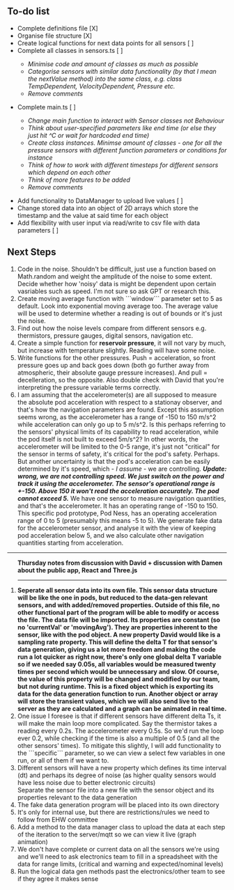 
## To-do list

- Complete definitions file [X]
- Organise file structure [X]
- Create logical functions for next data points for all sensors [ ]
- Complete all classes in sensors.ts [ ]
<em><ul>
    <li>Minimise code and amount of classes as much as possible</li>
    <li>Categorise sensors with similar data functionality (by that I mean the nextValue method) into the same class, e.g. class TempDependent, VelocityDependent, Pressure etc.</li>
    <li>Remove comments</li>
</ul></em>

- Complete main.ts [ ] 
<em><ul>
    <li>Change main function to interact with Sensor classes not Behaviour</li>
    <li>Think about user-specified parameters like end time (or else they just hit ^C or wait for hardcoded end time)</li>
    <li>Create class instances. Minimse amount of classes - one for all the pressure sensors with different function parameters or conditions for instance</li>
    <li>Think of how to work with different timesteps for different sensors which depend on each other</li>
    <li>Think of more features to be added</li>
    <li>Remove comments</li>
</ul></em>

- Add functionality to DataManager to upload live values [ ]
- Change stored data into an object of 2D arrays which store the timestamp and the value at said time for each object
- Add flexibility with user input via read/write to csv file with data parameters [ ]



## Next Steps

<ol>
    <li>Code in the noise. Shouldn't be difficult, just use a function based on Math.random and weight the amplitude of the noise to some extent. Decide whether how 'noisy' data is might be dependent upon certain vasriables such as speed. I'm not sure so ask GPT or research this.</li>
    <li>Create moving average function with ```window``` parameter set to 5 as default. Look into exponential moving average too. The average value will be used to determine whether a reading is out of bounds or it's just the noise.</li>
    <li>Find out how the noise levels compare from different sensors e.g. thermistors, pressure gauges, digital sensors, navigation etc.</li>
    <li>Create a simple function for <strong>reservoir pressure</strong>, it will not vary by much, but increase with temperature slightly. Reading will have some noise.</li>
    <li>Write functions for the other pressures. Push = acceleration, so front pressure goes up and back goes down (both go further away from atmospheric, their absolute gauge pressure increases). And pull = decelleration, so the opposite. Also double check with David that you're interpreting the pressure variable terms correctly.</li>
    <li>I am assuming that the accelerometer(s) are all supposed to measure the absolute pod acceleration with respect to a stationay observer, and that's how the navigation parameters are found. Except this assumption seems wrong, as the accelerometer has a range of -150 to 150 m/s^2 while acceleration can only go up to 5 m/s^2. Is this perhaps referring to the sensors' physical limits of its capability to read acceleration, while the pod itself is not built to exceed 5m/s^2? In other words, the accelerometer will be limited to the 0-5 range, it's just not "critical" for the sensor in terms of safety, it's critical for the pod's safety. Perhaps. But another uncertainty is that the pod's acceleration can be easily determined by it's speed, which - <em>I assume</em> - we are controlling. <strong><em>Update: wrong, we are not controlling speed. We just switch on the power and track it using the accelerometer. The sensor's operational range is +-150. Above 150 it won't read the acceleration accurately. The pod cannot exceed 5.</em></strong> We have one sensor to measure navigation quantities, and that's the accelerometer. It has an operating range of -150 to 150. This specific pod prototype, Pod Ness, has an operating acceleration range of 0 to 5 (presumably this means -5 to 5). We generate fake data for the accelerometer sensor, and analyse it with the view of keeping pod acceleration below 5, and we also calculate other navigation quantities starting from acceleration.</li>
</ol>
<hr>

<ol>
    <strong>Thursday notes from discussion with David + discussion with Damen about the public app, React and Three.js</strong><hr>
    <li><strong>Seperate all sensor data into its own file. This sensor data structure will be like the one in pods, but reduced to the data-gen relevant sensors, and with added/removed properties. Outside of this file, no other functional part of the program will be able to modify or access the file. The data file will be imported. Its properties are constant (so no 'currentVal' or 'movingAvg'). They are properties inherent to the sensor, like with the pod object. A new property David would like is a sampling rate property. This will define the delta T for that sensor's data generation, giving us a lot more freedom and making the code run a lot quicker as right now, there's only one global delta T variable so if we needed say 0.05s, all variables would be measured twenty times per second which would be unnecessary and slow. Of course, the value of this property will be changed and modified by our team, but not during runtime. This is a fixed object which is exporting its data for the data generation function to run. Another object or array will store the transient values, which we will also send live to the server as they are calculated and a graph can be animated in real time.</strong></li>
    <li>One issue I foresee is that if different sensors have different delta Ts, it will make the main loop more complicated. Say the thermistor takes a reading every 0.2s. The accelerometer every 0.5s. So we'd run the loop ever 0.2, while checking if the time is also a multiple of 0.5 (and all the other sensors' times). To mitigate this slightly, I will add functionality to the ```specific``` parameter, so we can view a select few variables in one run, or all of them if we want to.</li>
    <li>Different sensors will have a new property which defines its time interval (dt) and perhaps its degree of noise (as higher quality sensors would have less noise due to better electronic circuits)</li>
    Separate the sensor file into a new file with the sensor object and its properties relevant to the data generation
    <li>The fake data generation program will be placed into its own directory</li>
    <li>It's only for internal use, but there are restrictions/rules we need to follow from EHW committee</li>
    <li>Add a method to the data manager class to upload the data at each step of the iteration to the server/mqtt so we can view it live (graph animation)</li>
    <li>We don't have complete or current data on all the sensors we're using   and we'll need to ask electronics team to fill in a spreadsheet with the data for range limits, (critical and warning and expected/nominal levels)</li>
    <li>Run the logical data gen methods past the electronics/other team to see if they agree it makes sense</li>
</ol>